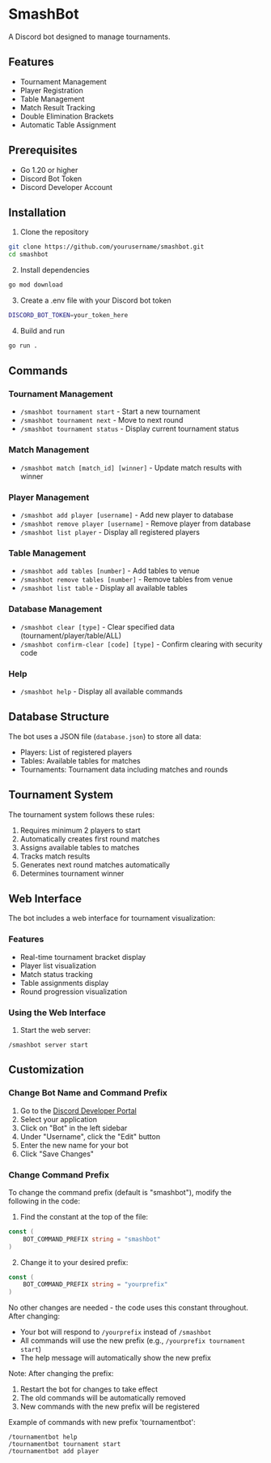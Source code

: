 # SmashBot

A Discord bot designed to manage tournaments.

## Features

- Tournament Management
- Player Registration
- Table Management
- Match Result Tracking
- Double Elimination Brackets
- Automatic Table Assignment

## Prerequisites

- Go 1.20 or higher
- Discord Bot Token
- Discord Developer Account

## Installation

1. Clone the repository
```bash
git clone https://github.com/yourusername/smashbot.git
cd smashbot
```

2. Install dependencies
```bash
go mod download
```

3. Create a .env file with your Discord bot token
```bash
DISCORD_BOT_TOKEN=your_token_here
```

4. Build and run
```bash
go run .
```

## Commands

### Tournament Management
- `/smashbot tournament start` - Start a new tournament
- `/smashbot tournament next` - Move to next round
- `/smashbot tournament status` - Display current tournament status

### Match Management
- `/smashbot match [match_id] [winner]` - Update match results with winner

### Player Management
- `/smashbot add player [username]` - Add new player to database
- `/smashbot remove player [username]` - Remove player from database
- `/smashbot list player` - Display all registered players

### Table Management
- `/smashbot add tables [number]` - Add tables to venue
- `/smashbot remove tables [number]` - Remove tables from venue
- `/smashbot list table` - Display all available tables

### Database Management
- `/smashbot clear [type]` - Clear specified data (tournament/player/table/ALL)
- `/smashbot confirm-clear [code] [type]` - Confirm clearing with security code

### Help
- `/smashbot help` - Display all available commands

## Database Structure

The bot uses a JSON file (`database.json`) to store all data:
- Players: List of registered players
- Tables: Available tables for matches
- Tournaments: Tournament data including matches and rounds

## Tournament System

The tournament system follows these rules:
1. Requires minimum 2 players to start
2. Automatically creates first round matches
3. Assigns available tables to matches
4. Tracks match results
5. Generates next round matches automatically
6. Determines tournament winner

## Web Interface
The bot includes a web interface for tournament visualization:

### Features
- Real-time tournament bracket display
- Player list visualization
- Match status tracking
- Table assignments display
- Round progression visualization

### Using the Web Interface
1. Start the web server:

`/smashbot server start`


## Customization

### Change Bot Name and Command Prefix
1. Go to the [Discord Developer Portal](https://discord.com/developers/applications)
2. Select your application
3. Click on "Bot" in the left sidebar
4. Under "Username", click the "Edit" button
5. Enter the new name for your bot
6. Click "Save Changes"

### Change Command Prefix
To change the command prefix (default is "smashbot"), modify the following in the code:

1. Find the constant at the top of the file:
```go
const (
    BOT_COMMAND_PREFIX string = "smashbot"
)
```

2. Change it to your desired prefix:
```go
const (
    BOT_COMMAND_PREFIX string = "yourprefix"
)
```

No other changes are needed - the code uses this constant throughout. After changing:
- Your bot will respond to `/yourprefix` instead of `/smashbot`
- All commands will use the new prefix (e.g., `/yourprefix tournament start`)
- The help message will automatically show the new prefix

Note: After changing the prefix:
1. Restart the bot for changes to take effect
2. The old commands will be automatically removed
3. New commands with the new prefix will be registered

Example of commands with new prefix 'tournamentbot':
```
/tournamentbot help
/tournamentbot tournament start
/tournamentbot add player
```

